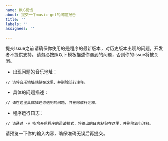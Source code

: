 ```yaml
---
name: BUG反馈
about: 提交一个music-get的问题报告
title: ''
labels: ''
assignees: ''

---
```


提交Issue之前请确保你使用的是程序的最新版本，对历史版本出现的问题，开发者不提供支持。请务必按照以下模板描述你遇到的问题，否则你的issue将被关闭。

- 出现问题的音乐地址：

```
// 请将音乐地址粘贴在这里，并删除该行注释。
```

- 具体的问题描述：

```
// 请在这里具体描述你遇到的问题，并删除改行注释。
```

- 程序运行日志：

```
// 请通过 -v 指令开启程序的调试模式，将输出的日志粘贴在这里，并删除该行注释。
```

请预览一下你的输入内容，确保准确无误后再提交。
